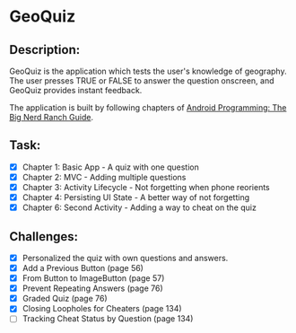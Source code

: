 # GeoQuiz

## Description:
GeoQuiz is the application which tests the user's knowledge of geography.
The user presses TRUE or FALSE to answer the question onscreen, and GeoQuiz provides instant feedback.

The application is built by following chapters of [Android Programming: The Big Nerd Ranch Guide](https://learning.oreilly.com/library/view/android-programming-the/9780135257555/).

## Task:
- [x] Chapter 1: Basic App - A quiz with one question
- [x] Chapter 2: MVC - Adding multiple questions
- [x] Chapter 3: Activity Lifecycle - Not forgetting when phone reorients
- [x] Chapter 4: Persisting UI State - A better way of not forgetting
- [x] Chapter 6: Second Activity - Adding a way to cheat on the quiz

## Challenges:
- [x] Personalized the quiz with own questions and answers.
- [x] Add a Previous Button (page 56)
- [x] From Button to ImageButton (page 57)
- [x] Prevent Repeating Answers (page 76)
- [x] Graded Quiz (page 76)
- [x] Closing Loopholes for Cheaters (page 134)
- [ ] Tracking Cheat Status by Question (page 134)
